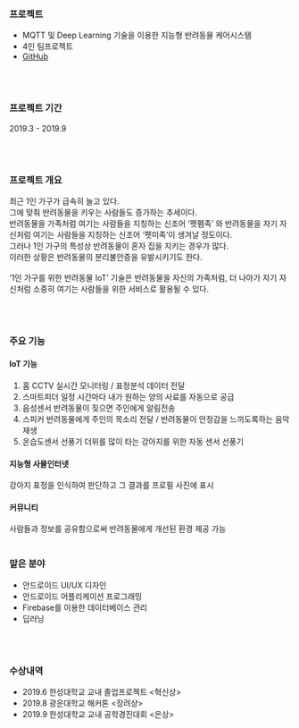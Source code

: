 ### 프로젝트
- MQTT 및 Deep Learning 기술을 이용한 지능형 반려동물 케어시스템
- 4인 팀프로젝트
- [GitHub](https://github.com/hamjeehyun/Pet-IoT-Project.git)

<br>
<br>

### 프로젝트 기간
2019.3 - 2019.9

<br>
<br>

### 프로젝트 개요
최근 1인 가구가 급속히 늘고 있다.<br>
그에 맞춰 반려동물을 키우는 사람들도 증가하는 추세이다.<br>
반려동물을 가족처럼 여기는 사람들을 지칭하는 신조어 ‘펫펨족’ 와 반려동물을 자기 자신처럼 여기는 사람들을 지칭하는 신조어 ‘펫미족’이 생겨날 정도이다.<br>
그러나 1인 가구의 특성상 반려동물이 혼자 집을 지키는 경우가 많다. <br>
이러한 상황은 반려동물의 분리불안증을 유발시키기도 한다.<br>
<br>
‘1인 가구를 위한 반려동물 IoT’ 기술은 반려동물을 자신의 가족처럼, 더 나아가 자기 자신처럼 소중히 여기는 사람들을 위한 서비스로 활용될 수 있다.

<br>
<br>

### 주요 기능
#### IoT 기능
1. 홈 CCTV
실시간 모니터링 / 표정분석 데이터 전달
1. 스마트피더
일정 시간마다 내가 원하는 양의 사료를 자동으로 공급
1. 음성센서
반려동물이 짖으면 주인에게 알림전송
1. 스피커
반려동물에게 주인의 목소리 전달 / 반려동물이 안정감을 느끼도록하는 음악재생
1. 온습도센서 선풍기
더위를 많이 타는 강아지를 위한 자동 센서 선풍기

#### 지능형 사물인터넷
강아지 표정을 인식하여 판단하고 그 결과를 프로필 사진에 표시

#### 커뮤니티
사람들과 정보를 공유함으로써 반려동물에게 개선된 환경 제공 가능
<br>
<br>
### 맡은 분야
- 안드로이드 UI/UX 디자인
- 안드로이드 어플리케이션 프로그래밍
- Firebase를 이용한 데이터베이스 관리
- 딥러닝
<br>
<br>

### 수상내역
- 2019.6 한성대학교 교내 졸업프로젝트 <혁신상>
- 2019.8 광운대학교 해커톤 <장려상>
- 2019.9 한성대학교 교내 공학경진대회 <은상>



